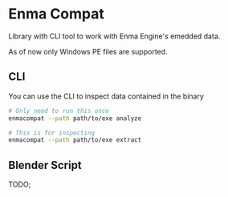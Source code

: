 # Enma Compat

Library with CLI tool to work with Enma Engine's emedded data.

As of now only Windows PE files are supported.

## CLI

You can use the CLI to inspect data contained in the binary

```sh
# Only need to run this once
enmacompat --path path/to/exe analyze

# This is for inspecting
enmacompat --path path/to/exe extract
```

## Blender Script

TODO;
